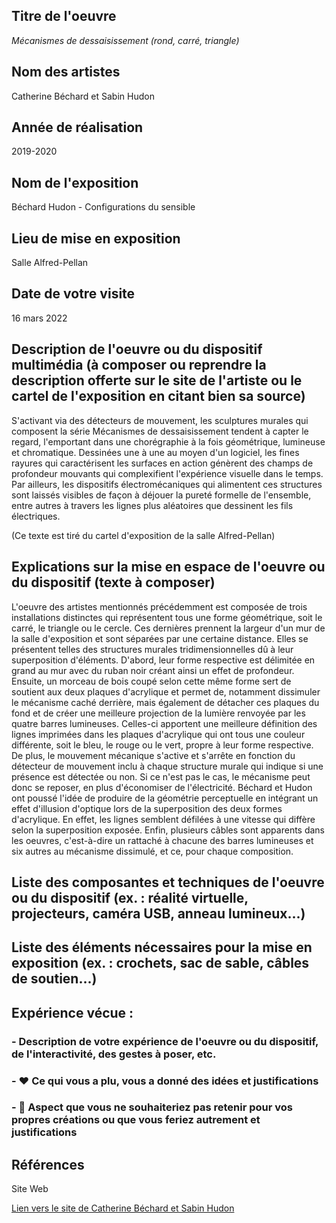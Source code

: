 ## Titre de l'oeuvre
 
 *Mécanismes de dessaisissement (rond, carré, triangle)*

 ## Nom des artistes
 
 Catherine Béchard et Sabin Hudon

 ## Année de réalisation
 
 2019-2020

 ## Nom de l'exposition

 Béchard Hudon - Configurations du sensible

 ## Lieu de mise en exposition
 
 Salle Alfred-Pellan

 ## Date de votre visite
 
 16 mars 2022

 ## Description de l'oeuvre ou du dispositif multimédia (à composer ou reprendre la description offerte sur le site de l'artiste ou le cartel de l'exposition en citant bien sa source)

S'activant via des détecteurs de mouvement, les sculptures murales qui composent la série Mécanismes de dessaisissement tendent à capter le regard, l'emportant dans une chorégraphie à la fois géométrique, lumineuse et chromatique. Dessinées une à une au moyen d'un logiciel, les fines rayures qui caractérisent les surfaces en action génèrent des champs de profondeur mouvants qui complexifient l'expérience visuelle dans le temps. Par ailleurs, les dispositifs électromécaniques qui alimentent ces structures sont laissés visibles de façon à déjouer la pureté formelle de l'ensemble, entre autres à travers les lignes plus aléatoires que dessinent les fils électriques. 

(Ce texte est tiré du cartel d'exposition de la salle Alfred-Pellan)

 ## Explications sur la mise en espace de l'oeuvre ou du dispositif (texte à composer)
 
L'oeuvre des artistes mentionnés précédemment est composée de trois installations distinctes qui représentent tous une forme géométrique, soit le carré, le triangle ou le cercle. Ces dernières prennent la largeur d'un mur de la salle d'exposition et sont séparées par une certaine distance. Elles se présentent telles des structures murales tridimensionnelles dû à leur superposition d'éléments. D'abord, leur forme respective est délimitée en grand au mur avec du ruban noir créant ainsi un effet de profondeur. Ensuite, un morceau de bois coupé selon cette même forme sert de soutient aux deux plaques d'acrylique et permet de, notamment dissimuler le mécanisme caché derrière, mais également de détacher ces plaques du fond et de créer une meilleure projection de la lumière renvoyée par les quatre barres lumineuses. Celles-ci apportent une meilleure définition des lignes imprimées dans les plaques d'acrylique qui ont tous une couleur différente, soit le bleu, le rouge ou le vert, propre à leur forme respective. De plus, le mouvement mécanique s'active et s'arrête en fonction du détecteur de mouvement inclu à chaque structure murale qui indique si une présence est détectée ou non. Si ce n'est pas le cas, le mécanisme peut donc se reposer, en plus d'économiser de l'électricité. Béchard et Hudon ont poussé l'idée de produire de la géométrie perceptuelle en intégrant un effet d'illusion d'optique lors de la superposition des deux formes d'acrylique. En effet, les lignes semblent défilées à une vitesse qui diffère selon la superposition exposée. Enfin, plusieurs câbles sont apparents dans les oeuvres, c'est-à-dire un rattaché à chacune des barres lumineuses et six autres au mécanisme dissimulé, et ce, pour chaque composition. 
 
 ## Liste des composantes et techniques de l'oeuvre ou du dispositif (ex. : réalité virtuelle, projecteurs, caméra USB, anneau lumineux...)

 ## Liste des éléments nécessaires pour la mise en exposition (ex. : crochets, sac de sable, câbles de soutien...)

 ## Expérience vécue :

 ### - Description de votre expérience de l'oeuvre ou du dispositif, de l'interactivité, des gestes à poser, etc.

 ### - ❤️ Ce qui vous a plu, vous a donné des idées et justifications

 ### - 🤔 Aspect que vous ne souhaiteriez pas retenir pour vos propres créations ou que vous feriez autrement et justifications
 
 ## Références

Site Web 

[Lien vers le site de Catherine Béchard et Sabin Hudon](https://bechardhudon.com/)
